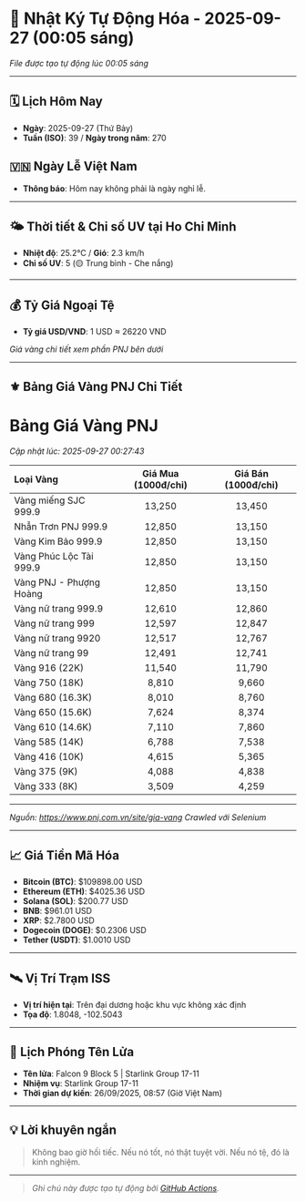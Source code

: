 # 🚀 Nhật Ký Tự Động Hóa - 2025-09-27 (00:05 sáng)

*File được tạo tự động lúc 00:05 sáng*

---
<!-- CALENDAR-MODULE -->
## 🗓️ Lịch Hôm Nay
- **Ngày**: 2025-09-27 (Thứ Bảy)
- **Tuần (ISO)**: 39 / **Ngày trong năm**: 270

<!-- HOLIDAY-MODULE -->
## 🇻🇳 Ngày Lễ Việt Nam
- **Thông báo**: Hôm nay không phải là ngày nghỉ lễ.

---
<!-- WEATHER-UV-MODULE -->
## 🌤️ Thời tiết & Chỉ số UV tại Ho Chi Minh
- **Nhiệt độ**: 25.2°C / **Gió**: 2.3 km/h
- **Chỉ số UV**: 5 (🟡 Trung bình - Che nắng)

---
<!-- FINANCE-MODULE -->
## 💰 Tỷ Giá Ngoại Tệ
- **Tỷ giá USD/VND**: 1 USD ≈ 26220 VND

*Giá vàng chi tiết xem phần PNJ bên dưới*

---
<!-- PNJ-GOLD-MODULE -->
## ⚜️ Bảng Giá Vàng PNJ Chi Tiết

# Bảng Giá Vàng PNJ
*Cập nhật lúc: 2025-09-27 00:27:43*

| Loại Vàng | Giá Mua (1000đ/chỉ) | Giá Bán (1000đ/chỉ) |
|:---|:---:|:---:|
| Vàng miếng SJC 999.9 | 13,250 | 13,450 |
| Nhẫn Trơn PNJ 999.9 | 12,850 | 13,150 |
| Vàng Kim Bảo 999.9 | 12,850 | 13,150 |
| Vàng Phúc Lộc Tài 999.9 | 12,850 | 13,150 |
| Vàng PNJ - Phượng Hoàng | 12,850 | 13,150 |
| Vàng nữ trang 999.9 | 12,610 | 12,860 |
| Vàng nữ trang 999 | 12,597 | 12,847 |
| Vàng nữ trang 9920 | 12,517 | 12,767 |
| Vàng nữ trang 99 | 12,491 | 12,741 |
| Vàng 916 (22K) | 11,540 | 11,790 |
| Vàng 750 (18K) | 8,810 | 9,660 |
| Vàng 680 (16.3K) | 8,010 | 8,760 |
| Vàng 650 (15.6K) | 7,624 | 8,374 |
| Vàng 610 (14.6K) | 7,110 | 7,860 |
| Vàng 585 (14K) | 6,788 | 7,538 |
| Vàng 416 (10K) | 4,615 | 5,365 |
| Vàng 375 (9K) | 4,088 | 4,838 |
| Vàng 333 (8K) | 3,509 | 4,259 |

---
*Nguồn: https://www.pnj.com.vn/site/gia-vang*
*Crawled với Selenium*

---
<!-- CRYPTO-MODULE -->
## 📈 Giá Tiền Mã Hóa
- **Bitcoin (BTC)**: $109898.00 USD
- **Ethereum (ETH)**: $4025.36 USD
- **Solana (SOL)**: $200.77 USD
- **BNB**: $961.01 USD
- **XRP**: $2.7800 USD
- **Dogecoin (DOGE)**: $0.2306 USD
- **Tether (USDT)**: $1.0010 USD

---
<!-- ISS-MODULE -->
## 🛰️ Vị Trí Trạm ISS
- **Vị trí hiện tại**: Trên đại dương hoặc khu vực không xác định
- **Tọa độ**: 1.8048, -102.5043

---
<!-- LAUNCH-MODULE -->
## 🚀 Lịch Phóng Tên Lửa
- **Tên lửa**: Falcon 9 Block 5 | Starlink Group 17-11
- **Nhiệm vụ**: Starlink Group 17-11
- **Thời gian dự kiến**: 26/09/2025, 08:57 (Giờ Việt Nam)

---
<!-- ADVICE-MODULE -->
## 💡 Lời khuyên ngắn
> Không bao giờ hối tiếc. Nếu nó tốt, nó thật tuyệt vời. Nếu nó tệ, đó là kinh nghiệm.

---
<!-- FOOTER-MODULE -->
> *Ghi chú này được tạo tự động bởi [GitHub Actions](https://github.com/features/actions).*

